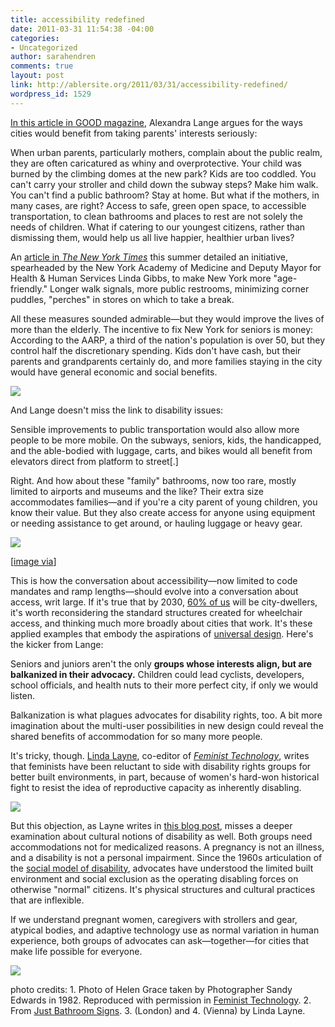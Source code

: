 ```yaml
---
title: accessibility redefined
date: 2011-03-31 11:54:38 -04:00
categories:
- Uncategorized
author: sarahendren
comments: true
layout: post
link: http://ablersite.org/2011/03/31/accessibility-redefined/
wordpress_id: 1529
---
```


[In this article in GOOD magazine](http://www.good.is/post/85/#comment_list), Alexandra Lange argues for the ways cities would benefit from taking parents' interests seriously:


When urban parents, particularly mothers, complain about the public realm, they are often caricatured as whiny and overprotective. Your child was burned by the climbing domes at the new park? Kids are too coddled. You can't carry your stroller and child down the subway steps? Make him walk. You can't find a public bathroom? Stay at home. But what if the mothers, in many cases, are right? Access to safe, green open space, to accessible transportation, to clean bathrooms and places to rest are not solely the needs of children. What if catering to our youngest citizens, rather than dismissing them, would help us all live happier, healthier urban lives?




An [article in _The New York Times_](http://www.nytimes.com/2010/07/19/nyregion/19aging.html?_r=1&scp=4&sq=%22age-friendly%22%20new%20york%20city&st=cse) this summer detailed an initiative, spearheaded by the New York Academy of Medicine and Deputy Mayor for Health & Human Services Linda Gibbs, to make New York more "age-friendly." Longer walk signals, more public restrooms, minimizing corner puddles, "perches" in stores on which to take a break.




All these measures sounded admirable—but they would improve the lives of more than the elderly. The incentive to fix New York for seniors is money: According to the AARP, a third of the nation's population is over 50, but they control half the discretionary spending. Kids don't have cash, but their parents and grandparents certainly do, and more families staying in the city would have general economic and social benefits.


[![](http://ablersite.files.wordpress.com/2011/03/strollerstairs.jpg)](http://ablersite.files.wordpress.com/2011/03/strollerstairs.jpg)

And Lange doesn't miss the link to disability issues:


Sensible improvements to public transportation would also allow more people to be more mobile. On the subways, seniors, kids, the handicapped, and the able-bodied with luggage, carts, and bikes would all benefit from elevators direct from platform to street[.]


Right. And how about these "family" bathrooms, now too rare, mostly limited to airports and museums and the like? Their extra size accommodates families—and if you're a city parent of young children, you know their value. But they also create access for anyone using equipment or needing assistance to get around, or hauling luggage or heavy gear.

[![](http://ablersite.files.wordpress.com/2011/03/braille_family_restroom.jpg)](http://ablersite.files.wordpress.com/2011/03/braille_family_restroom.jpg)

[[image via](http://www.google.com/imgres?hl=en&client=firefox-a&hs=K0e&sa=X&rls=org.mozilla:en-US:official&biw=1895&bih=1016&tbs=isz:l&tbm=isch&prmd=imvns&tbnid=xsJQycvlEmtOhM:&imgrefurl=http://adsigns.blogspot.com/2011/07/custom-signage-naples-beach-hotel.html&docid=pGx2MiiWhjd9_M&imgurl=http://3.bp.blogspot.com/-MFcbvh4zkvw/ThkDB6S5iEI/AAAAAAAAB0A/jMWNHE33Bao/s1600/P1000039.JPG&w=1600&h=1200&ei=uG9SUNaWMMS1ygHZsYD4DA&zoom=1&iact=hc&vpx=143&vpy=259&dur=1088&hovh=194&hovw=259&tx=134&ty=83&sig=100649654285995130329&page=1&tbnh=78&tbnw=105&start=0&ndsp=66&ved=1t:429,r:0,s:0,i:83)]

This is how the conversation about accessibility—now limited to code mandates and ramp lengths—should evolve into a conversation about access, writ large. If it's true that by 2030, [60% of us](http://ngm.nationalgeographic.com/ngm/0211/feature3/) will be city-dwellers, it's worth reconsidering the standard structures created for wheelchair access, and thinking much more broadly about cities that work. It's these applied examples that embody the aspirations of [universal design](http://en.wikipedia.org/wiki/Universal_design). Here's the kicker from Lange:


Seniors and juniors aren't the only **groups whose interests align, but are balkanized in their advocacy.** Children could lead cyclists, developers, school officials, and health nuts to their more perfect city, if only we would listen.


Balkanization is what plagues advocates for disability rights, too. A bit more imagination about the multi-user possibilities in new design could reveal the shared benefits of accommodation for so many more people.

It's tricky, though. [Linda Layne](http://www.rpi.edu/~laynel/), co-editor of [_Feminist Technology_](http://www.press.uillinois.edu/wordpress/?cat=84), writes that feminists have been reluctant to side with disability rights groups for better built environments, in part, because of women's hard-won historical fight to resist the idea of reproductive capacity as inherently disabling.

[![](http://ablersite.files.wordpress.com/2011/03/europe20ii20086.jpg)](http://ablersite.files.wordpress.com/2011/03/europe20ii20086.jpg)

But this objection, as Layne writes in [this blog post](http://www.materialworldblog.com/), misses a deeper examination about cultural notions of disability as well. Both groups need accommodations not for medicalized reasons. A pregnancy is not an illness, and a disability is not a personal impairment. Since the 1960s articulation of the [social model of disability](http://en.wikipedia.org/wiki/Social_model_of_disability), advocates have understood the limited built environment and social exclusion as the operating disabling forces on otherwise "normal" citizens. It's physical structures and cultural practices that are inflexible.

If we understand pregnant women, caregivers with strollers and gear, atypical bodies, and adaptive technology use as normal variation in human experience, both groups of advocates can ask—together—for cities that make life possible for everyone.

[![](http://ablersite.files.wordpress.com/2011/03/vienna.jpg)](http://ablersite.files.wordpress.com/2011/03/vienna.jpg)

photo credits: 1. Photo of Helen Grace taken by Photographer Sandy Edwards in 1982. Reproduced with permission in [Feminist Technology](http://www.press.uillinois.edu/wordpress/?cat=84). 2. From [Just Bathroom Signs](http://www.justbathroomsigns.com/California-Restroom-Signs/Men-Women-Sign-Blue/Related-Products-SE-1783-COLOR.aspx). 3. (London) and 4. (Vienna) by Linda Layne.
